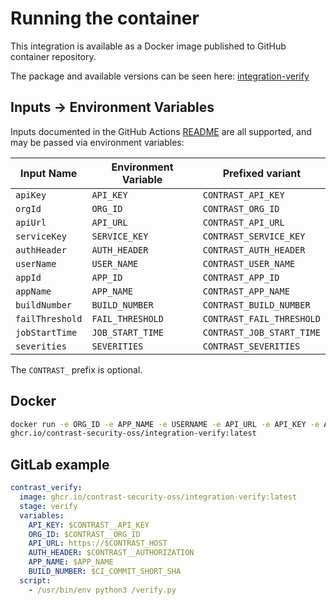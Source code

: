 # Running the container

This integration is available as a Docker image published to GitHub container repository.

The package and available versions can be seen here: [integration-verify](https://github.com/Contrast-Security-OSS/integration-verify-github-action/pkgs/container/integration-verify)

## Inputs -> Environment Variables
Inputs documented in the GitHub Actions [README](README.md#inputs) are all supported, and may be passed via environment variables:

|Input Name|Environment Variable|Prefixed variant|
|------|------|------|
|`apiKey`|`API_KEY`|`CONTRAST_API_KEY`|
|`orgId`|`ORG_ID`|`CONTRAST_ORG_ID`|
|`apiUrl`|`API_URL`|`CONTRAST_API_URL`|
|`serviceKey`|`SERVICE_KEY`|`CONTRAST_SERVICE_KEY`|
|`authHeader`|`AUTH_HEADER`|`CONTRAST_AUTH_HEADER`|
|`userName`|`USER_NAME`|`CONTRAST_USER_NAME`|
|`appId`|`APP_ID`|`CONTRAST_APP_ID`|
|`appName`|`APP_NAME`|`CONTRAST_APP_NAME`|
|`buildNumber`|`BUILD_NUMBER`|`CONTRAST_BUILD_NUMBER`
|`failThreshold`|`FAIL_THRESHOLD`|`CONTRAST_FAIL_THRESHOLD`|
|`jobStartTime`|`JOB_START_TIME`|`CONTRAST_JOB_START_TIME`|
|`severities`|`SEVERITIES`|`CONTRAST_SEVERITIES`|

The `CONTRAST_` prefix is optional.

## Docker


```bash
docker run -e ORG_ID -e APP_NAME -e USERNAME -e API_URL -e API_KEY -e AUTH_HEADER \
ghcr.io/contrast-security-oss/integration-verify:latest
```


## GitLab example

```yaml
contrast_verify:
  image: ghcr.io/contrast-security-oss/integration-verify:latest
  stage: verify
  variables:
    API_KEY: $CONTRAST__API_KEY
    ORG_ID: $CONTRAST__ORG_ID
    API_URL: https://$CONTRAST_HOST
    AUTH_HEADER: $CONTRAST__AUTHORIZATION
    APP_NAME: $APP_NAME
    BUILD_NUMBER: $CI_COMMIT_SHORT_SHA
  script:
    - /usr/bin/env python3 /verify.py
```
